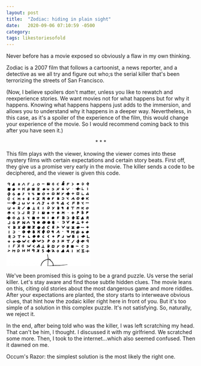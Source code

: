 ```yaml
---
layout: post
title:  "Zodiac: hiding in plain sight"
date:   2020-09-06 07:10:59 -0500
category: 
tags: likestoriesofold
---
```


Never before has a movie exposed so obviously a flaw in my own thinking. 

Zodiac is a 2007 film that follows a cartoonist, a news reporter, and a detective as we all try and figure out who;s the serial killer that's been terrorizing the streets of San Francisco.

(Now, I believe spoilers don't matter, unless you like to rewatch and reexperience stories. We want movies not for what happens but for why it happens. Knowing what happens happens just adds to the immersion, and allows you to understand why it happens in a deeper way. Nevertheless, in this case, as it's a spoiler of the experience of the film, this would change your experience of the movie. So I would recommend coming back to this after you have seen it.)

<p style="text-align: center;"> * * * </p>

This film plays with the viewer, knowing the viewer comes into these mystery films with certain expectations and certain story beats. First off, they give us a promise very early in the movie. The killer sends a code to be deciphered, and the viewer is given this code. 

![image info](https://raw.githubusercontent.com/SilenceVosh/silencevosh.github.io/master/_posts/assets/images/Zodiac.png "Zodiac Riddle")

We've been promised this is going to be a grand puzzle. Us verse the serial killer. Let's stay aware and find those subtle hidden clues. The movie leans on this, citing old stories about the most dangerous game and more riddles. After your expectations are planted, the story starts to interweave obvious clues, that hint how the zodaic killer right here in front of you. But it's too simple of a solution in this complex puzzle. It's not satisfying. So, naturally, we reject it. 

In the end, after being told who was the killer, I was left scratching my head. That can't be him, I thought. I discussed it with my girlfriend. We scratched some more. Then, I took to the internet...which also seemed confused. Then it dawned on me. 

Occum's Razor: the simplest solution is the most likely the right one.